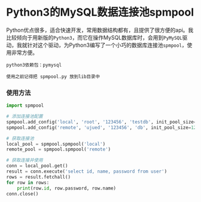 # Python3的MySQL数据连接池spmpool

Python优点很多，适合快速开发，常用数据结构都有，且提供了很方便的api。我比较倾向于用新版的`Python3`，而它在操作MySQL数据库时，会用到`PyMySQL`驱动，我就针对这个驱动，为Python3编写了一个小巧的数据库连接池`spmpool`，使用非常方便。

```
python3依赖包：pymysql

使用之前记得把 spmpool.py 放到lib目录中
```

### 使用方法
```python
import spmpool 

# 添加连接池配置
spmpool.add_config('local', 'root', '123456', 'testdb', init_pool_size=20)
spmpool.add_config('remote', 'ujued', '123456', 'db', init_pool_size=120)

# 获取连接池  
local_pool = spmpool.spmpool('local')
remote_pool = spmpool.spmpool('remote')

# 获取连接并使用
conn = local_pool.get()
result = conn.execute('select id, name, password from user')
rows = result.fetchall()
for row in rows:
    print(row.id, row.password, row.name)
conn.close()
```
